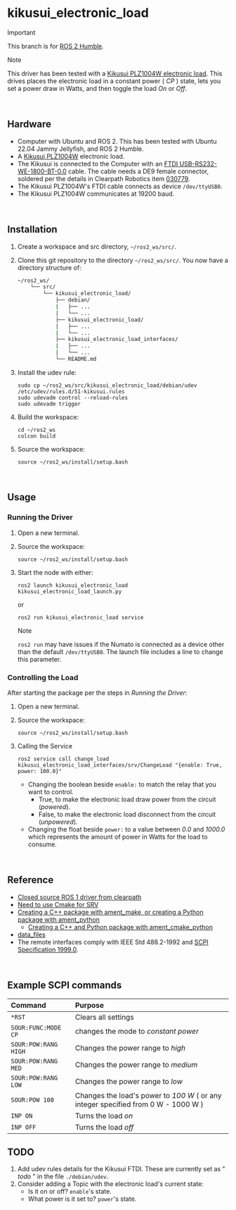 # kikusui_electronic_load

> [!IMPORTANT]  
> This branch is for [ROS 2 Humble](https://docs.ros.org/en/humble/index.html).

> [!NOTE]  
> This driver has been tested with a [Kikusui PLZ1004W electronic load](./readme_assets/kikusui_plz_4wh_m.pdf).
> This drives places the electronic load in a constant power ( _CP_ ) state, lets you set a power draw in Watts, and then toggle the load _On_ or _Off_.

<br />

## Hardware

-   Computer with Ubuntu and ROS 2.
    This has been tested with Ubuntu 22.04 Jammy Jellyfish, and ROS 2 Humble.
-   A [Kikusui PLZ1004W](readme_assets/kikusui_plz_4wh_m.pdf) electronic load.
-   The Kikusui is connected to the Computer with an [FTDI USB-RS232-WE-1800-BT-0.0](./readme_assets/ftdi_usb-rs232-we-1800-bt-00.pdf) cable.
    The cable needs a DE9 female connector, soldered per the details in Clearpath Robotics item [030779](./readme_assets/030779_1.pdf).
-   The Kikusui PLZ1004W's FTDI cable connects as device `/dev/ttyUSB0`.
-   The Kikusui PLZ1004W communicates at 19200 baud.

<br />

## Installation

1.  Create a workspace and src directory, `~/ros2_ws/src/`.
2.  Clone this git repository to the directory `~/ros2_ws/src/`.
    You now have a directory structure of:

    ```bash
    ~/ros2_ws/
        └── src/
            └── kikusui_electronic_load/
                ├── debian/
                |   ├── ...
                |   └── ...
                ├── kikusui_electronic_load/
                |   ├── ...
                |   └── ...
                ├── kikusui_electronic_load_interfaces/
                |   ├── ...
                |   └── ...
                └── README.md
    ```

3.  Install the udev rule:
    ```
    sudo cp ~/ros2_ws/src/kikusui_electronic_load/debian/udev /etc/udev/rules.d/51-kikusui.rules
    sudo udevadm control --reload-rules
    sudo udevadm trigger
    ```
4.  Build the workspace:
    ```
    cd ~/ros2_ws
    colcon build
    ```

5.  Source the workspace:
    ```
    source ~/ros2_ws/install/setup.bash
    ```

<br />

## Usage

### Running the Driver

1.  Open a new terminal.
2.  Source the workspace:
    ```
    source ~/ros2_ws/install/setup.bash
    ```
3.  Start the node with either:

    ```
    ros2 launch kikusui_electronic_load kikusui_electronic_load_launch.py
    ```

    or

    ```
    ros2 run kikusui_electronic_load service
    ```

    > [!NOTE]  
    > `ros2 run` may have issues if the Numato is connected as a device other than the default `/dev/ttyUSB0`.
    > The launch file includes a line to change this parameter.

### Controlling the Load

After starting the package per the steps in _Running the Driver_:
1.  Open a new terminal.
2.  Source the workspace:
    ```
    source ~/ros2_ws/install/setup.bash
    ```
3.  Calling the Service
    ```
    ros2 service call change_load kikusui_electronic_load_interfaces/srv/ChangeLoad "{enable: True, power: 100.0}"
    ```
    
    -   Changing the boolean beside `enable:` to match the relay that you want to control.
        -  True, to make the electronic load draw power from the circuit (_powered_).
        -  False, to make the electronic load disconnect from the circuit (_unpowered_).
    -   Changing the float beside `power:` to a value between _0.0_ and _1000.0_ which represents the amount of power in Watts for the load to consume.


<br />


## Reference
-   [Closed source ROS 1 driver from clearpath](https://gitlab.clearpathrobotics.com/research/kikusui_load_interface)
-   [Need to use Cmake for SRV](https://answers.ros.org/question/322771/ros2-services-in-python/)
-   [Creating a C++ package with ament_make, or creating a Python package with ament_python](https://docs.ros.org/en/foxy/How-To-Guides/Developing-a-ROS-2-Package.html)
    -   [Creating a C++ and Python package with ament_cmake_python](https://docs.ros.org/en/foxy/How-To-Guides/Ament-CMake-Python-Documentation.html#using-ament-cmake-python)
-   [data_files](https://stackoverflow.com/questions/27829754/include-entire-directory-in-python-setup-py-data-files)
-   The remote interfaces comply with IEEE Std 488.2-1992 and [SCPI Specification 1999.0](https://www.ivifoundation.org/docs/scpi-99.pdf).

<br />

## Example SCPI commands

| Command              | Purpose                                                                            |
| :------------------- | :--------------------------------------------------------------------------------- |
| `*RST`               | Clears all settings                                                                |
| `SOUR:FUNC:MODE CP`  | changes the mode to _constant power_                                               |
| `SOUR:POW:RANG HIGH` | Changes the power range to _high_                                                  |
| `SOUR:POW:RANG MED`  | Changes the power range to _medium_                                                |
| `SOUR:POW:RANG LOW`  | Changes the power range to _low_                                                   |
| `SOUR:POW 100`       | Changes the load's power to _100 W_ ( or any integer specified from 0 W - 1000 W ) |
| `INP ON`             | Turns the load _on_                                                                |
| `INP OFF`            | Turns the load _off_                                                               |

## TODO

1.  Add udev rules details for the Kikusui FTDI.
    These are currently set as " _todo_ " in the file `./debian/udev`.
2.  Consider adding a Topic with the electronic load's current state:
    -   Is it on or off? `enable`'s state.
    -   What power is it set to? `power`'s state.
